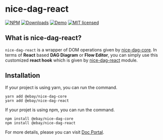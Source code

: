# nice-dag-react
[![NPM](https://img.shields.io/npm/v/@ebay/nice-dag-react.svg)](https://www.npmjs.com/package/@ebay/nice-dag-react)
[![Downloads](https://img.shields.io/npm/dm/@ebay/nice-dag-react.svg)](https://www.npmjs.com/package/@ebay/nice-dag-react)
[![Demo](https://img.shields.io/badge/demo-link-orange.svg)](https://opensource.ebay.com/nice-dag/examples/react/index.html)
[![MIT licensed](https://img.shields.io/badge/license-MIT-blue.svg)](https://github.com/eBay/nice-dag/blob/main/LICENSE.md)

## What is nice-dag-react?

`nice-dag-react` is a wrapper of DOM operations given by [nice-dag-core](https://www.npmjs.com/package/@ebay/nice-dag-core). In terms of **React** based **DAG Diagram** or **Flow Editor**, you can simply use this customized **react hook** which is given by [nice-dag-react](https://www.npmjs.com/package/@ebay/nice-dag-react) module. 

## Installation

If your project is using yarn, you can run the command.

```
yarn add @ebay/nice-dag-core
yarn add @ebay/nice-dag-react
```

If your projet is using npm, you can run the command.

```
npm install @ebay/nice-dag-core
npm install @ebay/nice-dag-react
```

For more details, please you can visit [Doc Portal](https://opensource.ebay.com/nice-dag/docs/api-ref/useNiceDag).
